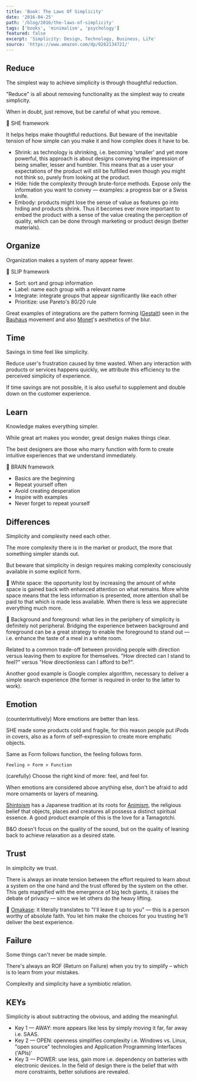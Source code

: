```yaml
---
title: 'Book: The Laws Of Simplicity'
date: '2016-04-25'
path: '/blog/2016/the-laws-of-simplicity'
tags: ['books', 'minimalism', 'psychology']
featured: false
excerpt: 'Simplicity: Design, Technology, Business, Life'
source: 'https://www.amazon.com/dp/0262134721/'
---
```


## Reduce

The simplest way to achieve simplicity is through thoughtful reduction.

"Reduce" is all about removing functionality as the simplest way to create simplicity.

When in doubt, just remove, but be careful of what you remove.

📍 SHE framework

It helps helps make thoughtful reductions. But beware of the inevitable tension of how simple can you make it and how complex does it have to be.

- Shrink: as technology is shrinking, i.e. becoming 'smaller' and yet more powerful, this approach is about designs conveying the impression of being smaller, lesser and humbler. This means that as a user your expectations of the product will still be fulfilled even though you might not think so, purely from looking at the product.
- Hide: hide the complexity through brute-force methods. Expose only the information you want to convey — examples: a progress bar or a Swiss knife.
- Embody: products might lose the sense of value as features go into hiding and products shrink. Thus it becomes ever more important to embed the product with a sense of the value creating the perception of quality, which can be done through marketing or product design (better materials).

## Organize

Organization makes a system of many appear fewer.

📍 SLIP framework

- Sort: sort and group information
- Label: name each group with a relevant name
- Integrate: integrate groups that appear significantly like each other
- Prioritize: use Pareto's 80/20 rule

Great examples of integrations are the pattern forming ([Gestalt](https://en.wikipedia.org/wiki/Gestalt_psychology)) seen in the [Bauhaus](https://en.wikipedia.org/wiki/Bauhaus) movement and also [Monet](https://en.wikipedia.org/wiki/Claude_Monet)'s aesthetics of the blur.

## Time

Savings in time feel like simplicity.

Reduce user's frustration caused by time wasted. When any interaction with products or services happens quickly, we attribute this efficiency to the perceived simplicity of experience.

If time savings are not possible, it is also useful to supplement and double down on the customer experience.

## Learn

Knowledge makes everything simpler.

While great art makes you wonder, great design makes things clear.

The best designers are those who marry function with form to create intuitive experiences that we understand immediately.

📍 BRAIN framework

- Basics are the beginning
- Repeat yourself often
- Avoid creating desperation
- Inspire with examples
- Never forget to repeat yourself

## Differences

Simplicity and complexity need each other.

The more complexity there is in the market or product, the more that something simpler stands out.

But beware that simplicity in design requires making complexity consciously available in some explicit form.

📍 White space: the opportunity lost by increasing the amount of white space is gained back with enhanced attention on what remains. More white space means that the less information is presented, more attention shall be paid to that which is made less available. When there is less we appreciate everything much more.

📍 Background and foreground: what lies in the periphery of simplicity is definitely not peripheral. Bridging the experience between background and foreground can be a great strategy to enable the foreground to stand out — i.e. enhance the taste of a meal in a white room.

Related to a common trade-off between providing people with direction versus leaving them to explore for themselves. "How directed can I stand to feel?" versus "How directionless can I afford to be?".

Another good example is Google complex algorithm, necessary to deliver a simple search experience (the former is required in order to the latter to work).

## Emotion

(counterintuitively) More emotions are better than less.

SHE made some products cold and fragile, for this reason people put iPods in covers, also as a form of self-expression to create more emphatic objects.

Same as Form follows function, the feeling follows form.

`Feeling > Form > Function`

(carefully) Choose the right kind of more: feel, and feel for.

When emotions are considered above anything else, don't be afraid to add more ornaments or layers of meaning.

[Shintoism](https://en.wikipedia.org/wiki/Shinto) has a Japanese tradition at its roots for [Animism](https://en.wikipedia.org/wiki/Animism), the religious belief that objects, places and creatures all possess a distinct spiritual essence. A good product example of this is the love for a Tamagotchi.

B&O doesn't focus on the quality of the sound, but on the quality of leaning back to achieve relaxation as a desired state.

## Trust

In simplicity we trust.

There is always an innate tension between the effort required to learn about a system on the one hand and the trust offered by the system on the other. This gets magnified with the emergence of big tech giants, it raises the debate of privacy — since we let others do the heavy lifting.

📍 [Omakase](https://en.wikipedia.org/wiki/Omakase): it literally translates to "I'll leave it up to you" — this is a person worthy of absolute faith. You let him make the choices for you trusting he'll deliver the best experience.

## Failure

Some things can't never be made simple.

There's always an ROF (Return on Failure) when you try to simplify – which is to learn from your mistakes.

Complexity and simplicity have a symbiotic relation.

## KEYs

Simplicity is about subtracting the obvious, and adding the meaningful.

- Key 1 — AWAY: more appears like less by simply moving it far, far away i.e. SAAS.
- Key 2 — OPEN: openness simplifies complexity i.e. Windows vs. Linux, "open source" technologies and Application Programming Interfaces ('APIs)'
- Key 3 — POWER: use less, gain more i.e. dependency on batteries with electronic devices. In the field of design there is the belief that with more constraints, better solutions are revealed.
